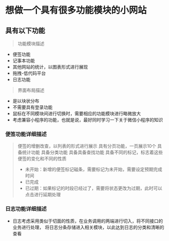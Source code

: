 # 想做一个具有很多功能模块的小网站

## 具有以下功能
> 功能模块描述
* 便签功能
* 记事本功能
* 其他网站的统计，以图表形式进行展现
* 拖拽-低代码平台
* 日志功能
> 界面布局描述
* 是以块状分布
* 不需要具有登录功能
* 鼠标在不同模块间进行切换时，需要相应的功能模块进行略微放大
* 考虑兼容小程序的功能，也就是说，最好同时学习一下关于微信小程序的知识

### 便签功能详细描述
> 便签的增删改查，以列表的形式进行展示
> 具有分页功能，一页展示10个
> 具备统计功能
> 具备分类功能
> 具备具备查找功能
> 具备不同的标记，标志着这些便签的变化和不同的性质
> * 未开始：新增的便签标记磁条，需要标记为未开始，需要设定预期完成时间
> * 已完成
> * 已过期：如果标记的时段已经过了，需要将状态更改为过期，此时可以点击进行延期处理

### 日志功能详细描述
* 日志考虑采用类似于切面的性质，在业务调用的两端进行切入，将不同接口的业务进行处理，
将日志分条存储进入相关模块，以此达到日志的分类和清晰的查看
